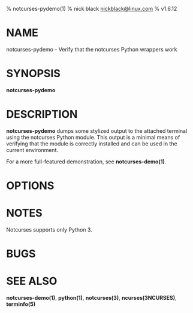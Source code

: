 % notcurses-pydemo(1)
% nick black <nickblack@linux.com>
% v1.6.12

# NAME

notcurses-pydemo - Verify that the notcurses Python wrappers work

# SYNOPSIS

**notcurses-pydemo**

# DESCRIPTION

**notcurses-pydemo** dumps some stylized output to the attached terminal using
the notcurses Python module. This output is a minimal means of verifying that
the module is correctly installed and can be used in the current environment.

For a more full-featured demonstration, see **notcurses-demo(1)**.

# OPTIONS

# NOTES

Notcurses supports only Python 3.

# BUGS

# SEE ALSO

**notcurses-demo(1)**,
**python(1)**,
**notcurses(3)**,
**ncurses(3NCURSES)**,
**terminfo(5)**
